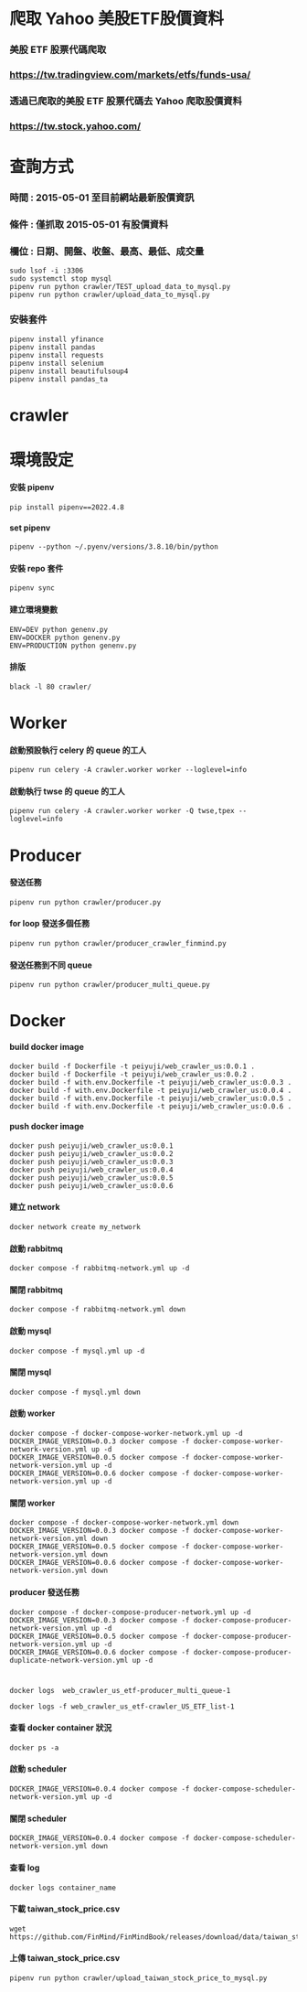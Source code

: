 # 爬取 Yahoo 美股ETF股價資料

### 美股 ETF 股票代碼爬取 
### https://tw.tradingview.com/markets/etfs/funds-usa/

### 透過已爬取的美股 ETF 股票代碼去 Yahoo 爬取股價資料
### https://tw.stock.yahoo.com/

# 查詢方式
### 時間 : 2015-05-01 至目前網站最新股價資訊
### 條件 : 僅抓取 2015-05-01 有股價資料
### 欄位 : 日期、開盤、收盤、最高、最低、成交量

    sudo lsof -i :3306
    sudo systemctl stop mysql
    pipenv run python crawler/TEST_upload_data_to_mysql.py
    pipenv run python crawler/upload_data_to_mysql.py
### 安裝套件
    pipenv install yfinance
    pipenv install pandas
    pipenv install requests
    pipenv install selenium
    pipenv install beautifulsoup4
    pipenv install pandas_ta

# crawler

# 環境設定

#### 安裝 pipenv

    pip install pipenv==2022.4.8

#### set pipenv

    pipenv --python ~/.pyenv/versions/3.8.10/bin/python

#### 安裝 repo 套件

    pipenv sync

#### 建立環境變數

    ENV=DEV python genenv.py
    ENV=DOCKER python genenv.py
    ENV=PRODUCTION python genenv.py

#### 排版

    black -l 80 crawler/

# Worker

#### 啟動預設執行 celery 的 queue 的工人

    pipenv run celery -A crawler.worker worker --loglevel=info

#### 啟動執行 twse 的 queue 的工人

    pipenv run celery -A crawler.worker worker -Q twse,tpex --loglevel=info

# Producer

#### 發送任務

    pipenv run python crawler/producer.py

#### for loop 發送多個任務

    pipenv run python crawler/producer_crawler_finmind.py

#### 發送任務到不同 queue

    pipenv run python crawler/producer_multi_queue.py


# Docker

#### build docker image

    docker build -f Dockerfile -t peiyuji/web_crawler_us:0.0.1 .
    docker build -f Dockerfile -t peiyuji/web_crawler_us:0.0.2 .
    docker build -f with.env.Dockerfile -t peiyuji/web_crawler_us:0.0.3 .
    docker build -f with.env.Dockerfile -t peiyuji/web_crawler_us:0.0.4 .
    docker build -f with.env.Dockerfile -t peiyuji/web_crawler_us:0.0.5 .
    docker build -f with.env.Dockerfile -t peiyuji/web_crawler_us:0.0.6 .

#### push docker image

    docker push peiyuji/web_crawler_us:0.0.1
    docker push peiyuji/web_crawler_us:0.0.2
    docker push peiyuji/web_crawler_us:0.0.3
    docker push peiyuji/web_crawler_us:0.0.4
    docker push peiyuji/web_crawler_us:0.0.5
    docker push peiyuji/web_crawler_us:0.0.6

#### 建立 network

    docker network create my_network

#### 啟動 rabbitmq

    docker compose -f rabbitmq-network.yml up -d

#### 關閉 rabbitmq

    docker compose -f rabbitmq-network.yml down

#### 啟動 mysql

    docker compose -f mysql.yml up -d

#### 關閉 mysql

    docker compose -f mysql.yml down

#### 啟動 worker

    docker compose -f docker-compose-worker-network.yml up -d
    DOCKER_IMAGE_VERSION=0.0.3 docker compose -f docker-compose-worker-network-version.yml up -d
    DOCKER_IMAGE_VERSION=0.0.5 docker compose -f docker-compose-worker-network-version.yml up -d
    DOCKER_IMAGE_VERSION=0.0.6 docker compose -f docker-compose-worker-network-version.yml up -d

#### 關閉 worker

    docker compose -f docker-compose-worker-network.yml down
    DOCKER_IMAGE_VERSION=0.0.3 docker compose -f docker-compose-worker-network-version.yml down
    DOCKER_IMAGE_VERSION=0.0.5 docker compose -f docker-compose-worker-network-version.yml down
    DOCKER_IMAGE_VERSION=0.0.6 docker compose -f docker-compose-worker-network-version.yml down

#### producer 發送任務

    docker compose -f docker-compose-producer-network.yml up -d
    DOCKER_IMAGE_VERSION=0.0.3 docker compose -f docker-compose-producer-network-version.yml up -d
    DOCKER_IMAGE_VERSION=0.0.5 docker compose -f docker-compose-producer-network-version.yml up -d
    DOCKER_IMAGE_VERSION=0.0.6 docker compose -f docker-compose-producer-duplicate-network-version.yml up -d

# 
    docker logs  web_crawler_us_etf-producer_multi_queue-1

    docker logs -f web_crawler_us_etf-crawler_US_ETF_list-1
#### 查看 docker container 狀況

    docker ps -a

#### 啟動 scheduler

    DOCKER_IMAGE_VERSION=0.0.4 docker compose -f docker-compose-scheduler-network-version.yml up -d

#### 關閉 scheduler

    DOCKER_IMAGE_VERSION=0.0.4 docker compose -f docker-compose-scheduler-network-version.yml down

#### 查看 log

    docker logs container_name

#### 下載 taiwan_stock_price.csv

    wget https://github.com/FinMind/FinMindBook/releases/download/data/taiwan_stock_price.csv

#### 上傳 taiwan_stock_price.csv

    pipenv run python crawler/upload_taiwan_stock_price_to_mysql.py
